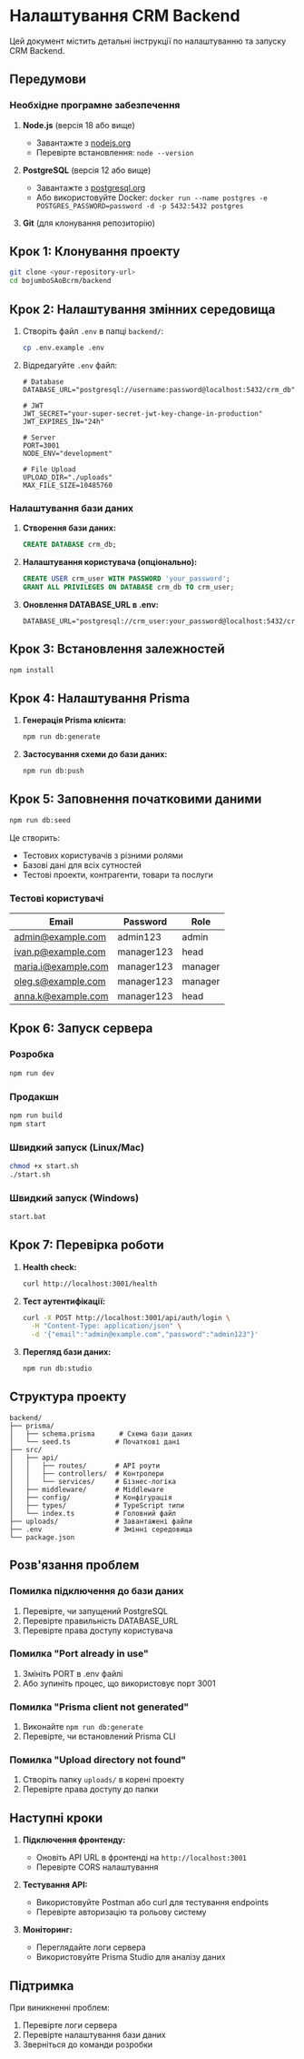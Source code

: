 # Налаштування CRM Backend

Цей документ містить детальні інструкції по налаштуванню та запуску CRM Backend.

## Передумови

### Необхідне програмне забезпечення

1. **Node.js** (версія 18 або вище)
   - Завантажте з [nodejs.org](https://nodejs.org/)
   - Перевірте встановлення: `node --version`

2. **PostgreSQL** (версія 12 або вище)
   - Завантажте з [postgresql.org](https://postgresql.org/)
   - Або використовуйте Docker: `docker run --name postgres -e POSTGRES_PASSWORD=password -d -p 5432:5432 postgres`

3. **Git** (для клонування репозиторію)

## Крок 1: Клонування проекту

```bash
git clone <your-repository-url>
cd bojumboSAoBcrm/backend
```

## Крок 2: Налаштування змінних середовища

1. Створіть файл `.env` в папці `backend/`:
   ```bash
   cp .env.example .env
   ```

2. Відредагуйте `.env` файл:
   ```env
   # Database
   DATABASE_URL="postgresql://username:password@localhost:5432/crm_db"
   
   # JWT
   JWT_SECRET="your-super-secret-jwt-key-change-in-production"
   JWT_EXPIRES_IN="24h"
   
   # Server
   PORT=3001
   NODE_ENV="development"
   
   # File Upload
   UPLOAD_DIR="./uploads"
   MAX_FILE_SIZE=10485760
   ```

### Налаштування бази даних

1. **Створення бази даних:**
   ```sql
   CREATE DATABASE crm_db;
   ```

2. **Налаштування користувача (опціонально):**
   ```sql
   CREATE USER crm_user WITH PASSWORD 'your_password';
   GRANT ALL PRIVILEGES ON DATABASE crm_db TO crm_user;
   ```

3. **Оновлення DATABASE_URL в .env:**
   ```env
   DATABASE_URL="postgresql://crm_user:your_password@localhost:5432/crm_db"
   ```

## Крок 3: Встановлення залежностей

```bash
npm install
```

## Крок 4: Налаштування Prisma

1. **Генерація Prisma клієнта:**
   ```bash
   npm run db:generate
   ```

2. **Застосування схеми до бази даних:**
   ```bash
   npm run db:push
   ```

## Крок 5: Заповнення початковими даними

```bash
npm run db:seed
```

Це створить:
- Тестових користувачів з різними ролями
- Базові дані для всіх сутностей
- Тестові проекти, контрагенти, товари та послуги

### Тестові користувачі

| Email | Password | Role |
|-------|----------|------|
| admin@example.com | admin123 | admin |
| ivan.p@example.com | manager123 | head |
| maria.i@example.com | manager123 | manager |
| oleg.s@example.com | manager123 | manager |
| anna.k@example.com | manager123 | head |

## Крок 6: Запуск сервера

### Розробка
```bash
npm run dev
```

### Продакшн
```bash
npm run build
npm start
```

### Швидкий запуск (Linux/Mac)
```bash
chmod +x start.sh
./start.sh
```

### Швидкий запуск (Windows)
```bash
start.bat
```

## Крок 7: Перевірка роботи

1. **Health check:**
   ```bash
   curl http://localhost:3001/health
   ```

2. **Тест аутентифікації:**
   ```bash
   curl -X POST http://localhost:3001/api/auth/login \
     -H "Content-Type: application/json" \
     -d '{"email":"admin@example.com","password":"admin123"}'
   ```

3. **Перегляд бази даних:**
   ```bash
   npm run db:studio
   ```

## Структура проекту

```
backend/
├── prisma/
│   ├── schema.prisma      # Схема бази даних
│   └── seed.ts           # Початкові дані
├── src/
│   ├── api/
│   │   ├── routes/       # API роути
│   │   ├── controllers/  # Контролери
│   │   └── services/     # Бізнес-логіка
│   ├── middleware/       # Middleware
│   ├── config/           # Конфігурація
│   ├── types/            # TypeScript типи
│   └── index.ts          # Головний файл
├── uploads/              # Завантажені файли
├── .env                  # Змінні середовища
└── package.json
```

## Розв'язання проблем

### Помилка підключення до бази даних

1. Перевірте, чи запущений PostgreSQL
2. Перевірте правильність DATABASE_URL
3. Перевірте права доступу користувача

### Помилка "Port already in use"

1. Змініть PORT в .env файлі
2. Або зупиніть процес, що використовує порт 3001

### Помилка "Prisma client not generated"

1. Виконайте `npm run db:generate`
2. Перевірте, чи встановлений Prisma CLI

### Помилка "Upload directory not found"

1. Створіть папку `uploads/` в корені проекту
2. Перевірте права доступу до папки

## Наступні кроки

1. **Підключення фронтенду:**
   - Оновіть API URL в фронтенді на `http://localhost:3001`
   - Перевірте CORS налаштування

2. **Тестування API:**
   - Використовуйте Postman або curl для тестування endpoints
   - Перевірте авторизацію та рольову систему

3. **Моніторинг:**
   - Переглядайте логи сервера
   - Використовуйте Prisma Studio для аналізу даних

## Підтримка

При виникненні проблем:
1. Перевірте логи сервера
2. Перевірте налаштування бази даних
3. Зверніться до команди розробки
